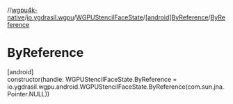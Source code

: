 //[wgpu4k-native](../../../../index.md)/[io.ygdrasil.wgpu](../../index.md)/[WGPUStencilFaceState](../index.md)/[[android]ByReference](index.md)/[ByReference](-by-reference.md)

# ByReference

[android]\
constructor(handle: WGPUStencilFaceState.ByReference = io.ygdrasil.wgpu.android.WGPUStencilFaceState.ByReference(com.sun.jna.Pointer.NULL))